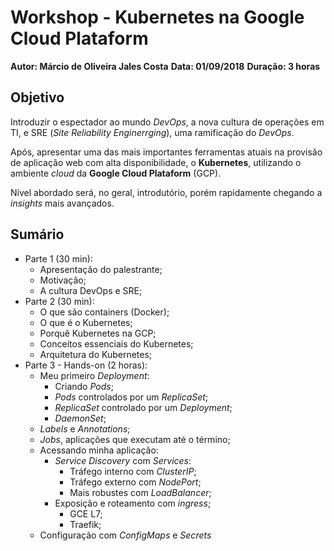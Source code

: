 # Workshop - Kubernetes na Google Cloud Plataform

**Autor: Márcio de Oliveira Jales Costa**
**Data: 01/09/2018**
**Duração: 3 horas**

## Objetivo

Introduzir o espectador ao mundo *DevOps*, a nova cultura de operações em TI, e SRE (*Site Reliability Enginerrging*), uma ramificação do *DevOps*.

Após, apresentar uma das mais importantes ferramentas atuais na provisão de aplicação web com alta disponibilidade, o **Kubernetes**, utilizando o ambiente *cloud* da **Google Cloud Plataform** (GCP).

Nível abordado será, no geral, introdutório, porém rapidamente chegando a *insights* mais avançados.

## Sumário

- Parte 1 (30 min):
  - Apresentação do palestrante;
  - Motivação;
  - A cultura DevOps e SRE;
- Parte 2 (30 min):
  - O que são containers (Docker);
  - O que é o Kubernetes;
  - Porquê Kubernetes na GCP;
  - Conceitos essenciais do Kubernetes;
  - Arquitetura do Kubernetes;
- Parte 3 - Hands-on (2 horas):
  - Meu primeiro *Deployment*:
    - Criando *Pods*;
    - *Pods* controlados por um *ReplicaSet*;
    - *ReplicaSet* controlado por um *Deployment*;
    - *DaemonSet*;
  - *Labels* e *Annotations*;
  - *Jobs*, aplicações que executam até o término;
  - Acessando minha aplicação:
    - *Service Discovery* com *Services*:
      - Tráfego interno com *ClusterIP*;
      - Tráfego externo com *NodePort*;
      - Mais robustes com *LoadBalancer*;
    - Exposição e roteamento com *ingress*;
      - GCE L7;
      - Traefik;
  - Configuração com *ConfigMaps* e *Secrets*
